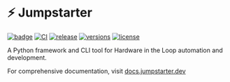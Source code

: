 # ⚡ Jumpstarter

[![badge](https://img.shields.io/endpoint?url=https://raw.githubusercontent.com/jumpstarter-dev/jumpstarter/readme-improvements/assets/badge/v0.json)](https://github.com/jumpstarter-dev/jumpstarter)
[![CI](https://img.shields.io/github/actions/workflow/status/jumpstarter-dev/jumpstarter/build.yaml?branch=main&logo=github&label=CI)](https://github.com/jumpstarter-dev/jumpstarter/actions)
[![release](https://img.shields.io/github/v/release/jumpstarter-dev/jumpstarter)](https://github.com/jumpstarter-dev/jumpstarter/releases)
[![versions](https://img.shields.io/python/required-version-toml?tomlFilePath=https%3A%2F%2Fraw.githubusercontent.com%2Fjumpstarter-dev%2Fjumpstarter%2Fmain%2Fpackages%2Fjumpstarter%2Fpyproject.toml)](https://github.com/jumpstarter-dev/jumpstarter/blob/main/packages/jumpstarter/pyproject.toml)
[![license](https://img.shields.io/github/license/jumpstarter-dev/jumpstarter)](https://github.com/jumpstarter-dev/jumpstarter/blob/main/LICENSE)

A Python framework and CLI tool for Hardware in the Loop automation and development.

For comprehensive documentation, visit [docs.jumpstarter.dev](https://docs.jumpstarter.dev)
